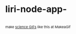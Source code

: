 # liri-node-app-

<a href="/gif/-yGmf88" title=""><img src="https://i.makeagif.com/media/5-13-2019/yGmf88.gif" alt=""></a><div style="font-size:11px;">make <a href="/" title="make a gif">science GIFs</a> like this at MakeaGif</div>

